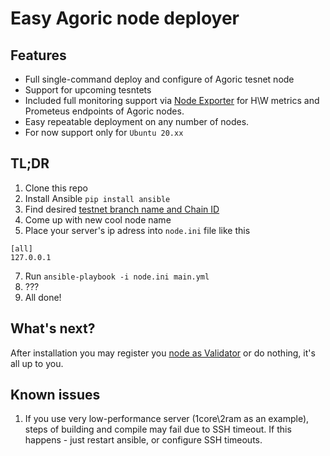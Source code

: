 # Easy Agoric node deployer
## Features

 - Full single-command deploy and configure of Agoric tesnet node
 - Support for upcoming tesntets
 - Included full monitoring support via [Node Exporter](https://github.com/prometheus/node_exporter) for H\W metrics and Prometeus endpoints of Agoric nodes.
 - Easy repeatable deployment on any number of nodes.
 - For now support only for `Ubuntu 20.xx`
 

## TL;DR
1. Clone this repo
2. Install Ansible `pip install ansible`
3. Find desired [testnet branch name and Chain ID](https://gist.github.com/dckc/c6d4c5800daca0bd3439aee3e024b317)
4. Сome up with new cool node name
5.  Place your server's ip adress into ```node.ini``` file like this
```
[all]
127.0.0.1
```

7. Run `ansible-playbook -i node.ini main.yml`
9. ???
10. All done!

## What's next?
After installation you may register you [node as Validator](https://gist.github.com/dckc/c6d4c5800daca0bd3439aee3e024b317) or do nothing, it's all up to you.

## Known issues

 1. If you use very low-performance server (1core\2ram as an example), steps of building and compile may fail due to SSH timeout. If this happens - just restart ansible, or configure SSH timeouts.
 